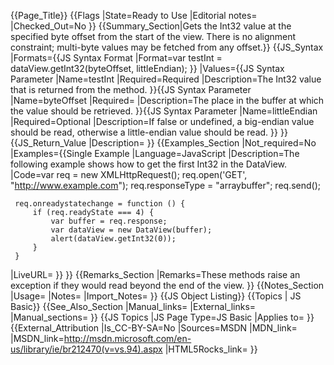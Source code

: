 {{Page_Title}}
{{Flags
|State=Ready to Use
|Editorial notes=
|Checked_Out=No
}}
{{Summary_Section|Gets the Int32 value at the specified byte offset from the start of the view. There is no alignment constraint; multi-byte values may be fetched from any offset.}}
{{JS_Syntax
|Formats={{JS Syntax Format
|Format=var testInt = dataView.getInt32(byteOffset, littleEndian);
}}
|Values={{JS Syntax Parameter
|Name=testInt
|Required=Required
|Description=The Int32 value that is returned from the method.
}}{{JS Syntax Parameter
|Name=byteOffset
|Required=
|Description=The place in the buffer at which the value should be retrieved.
}}{{JS Syntax Parameter
|Name=littleEndian
|Required=Optional
|Description=If false or undefined, a big-endian value should be read, otherwise a little-endian value should be read.
}}
}}
{{JS_Return_Value
|Description=
}}
{{Examples_Section
|Not_required=No
|Examples={{Single Example
|Language=JavaScript
|Description=The following example shows how to get the first Int32 in the DataView.
|Code=var req = new XMLHttpRequest();
     req.open('GET', "http://www.example.com");
     req.responseType = "arraybuffer";
     req.send();
 
     req.onreadystatechange = function () {
         if (req.readyState === 4) {
             var buffer = req.response;
             var dataView = new DataView(buffer);
             alert(dataView.getInt32(0));
         }
     }
|LiveURL=
}}
}}
{{Remarks_Section
|Remarks=These methods raise an exception if they would read beyond the end of the view.
}}
{{Notes_Section
|Usage=
|Notes=
|Import_Notes=
}}
{{JS Object Listing}}
{{Topics | JS Basic}}
{{See_Also_Section
|Manual_links=
|External_links=
|Manual_sections=
}}
{{JS Topics
|JS Page Type=JS Basic
|Applies to=
}}
{{External_Attribution
|Is_CC-BY-SA=No
|Sources=MSDN
|MDN_link=
|MSDN_link=http://msdn.microsoft.com/en-us/library/ie/br212470(v=vs.94).aspx
|HTML5Rocks_link=
}}
